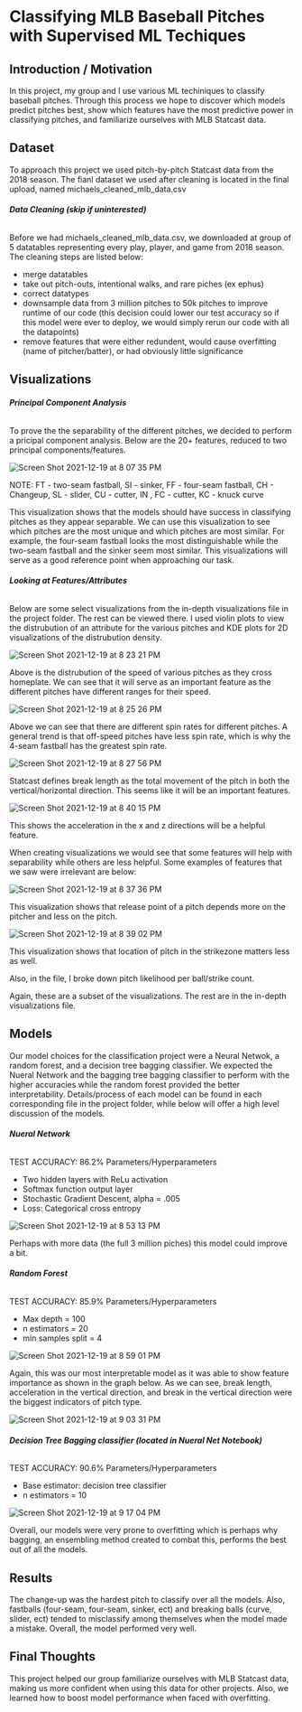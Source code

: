 # Classifying MLB Baseball Pitches with Supervised ML Techiques

## Introduction / Motivation
In this project, my group and I use various ML techiniques to classify baseball pitches. Through this process we hope to discover which models predict pitches best, show which features have the most predictive power in classifying pitches, and familiarize ourselves with MLB Statcast data.

## Dataset
To approach this project we used pitch-by-pitch Statcast data from the 2018 season. The fianl dataset we used after cleaning is located in the final upload, named michaels_cleaned_mlb_data.csv

###### **Data Cleaning (skip if uninterested)**
Before we had michaels_cleaned_mlb_data.csv, we downloaded at group of 5 datatables representing every play, player, and game from 2018 season. The cleaning steps are listed below:

- merge datatables
- take out pitch-outs, intentional walks, and rare piches (ex ephus)
- correct datatypes
- downsample data from 3 million pitches to 50k pitches to improve runtime of our code (this decision could lower our test accuracy so if this model were ever to deploy, we would simply rerun our code with all the datapoints)
- remove features that were either redundent, would cause overfitting (name of pitcher/batter), or had obviously little significance


## Visualizations 
###### **Principal Component Analysis**
To prove the the separability of the different pitches, we decided to perform a pricipal component analysis. Below are the 20+ features, reduced to two principal components/features.

![Screen Shot 2021-12-19 at 8 07 35 PM](https://user-images.githubusercontent.com/70180470/146710483-d0f02293-045c-46d6-ba55-99e845395ee9.png)

NOTE: FT - two-seam fastball, SI - sinker, FF - four-seam fastball, CH - Changeup, SL - slider, CU - cutter, IN , FC - cutter, KC - knuck curve 

This visualization shows that the models should have success in classifying pitches as they appear separable. We can use this visualization to see which pitches are the most unique and which pitches are most similar. For example, the four-seam fastball looks the most distinguishable while the two-seam fastball and the sinker seem most similar. This visualizations will serve as a good reference point when approaching our task.

###### **Looking at Features/Attributes**
Below are some select visualizations from the in-depth visualizations file in the project folder. The rest can be viewed there. I used violin plots to view the distrubution of an attribute for the various pitches and KDE plots for 2D visualizations of the distrubution density.


![Screen Shot 2021-12-19 at 8 23 21 PM](https://user-images.githubusercontent.com/70180470/146711499-b6e8f87c-b5b3-4086-a700-dbd7df387f30.png)

Above is the distrubution of the speed of various pitches as they cross homeplate. We can see that it will serve as an important feature as the different pitches have different ranges for their speed.

![Screen Shot 2021-12-19 at 8 25 26 PM](https://user-images.githubusercontent.com/70180470/146711636-a8f0c515-12e0-42a4-af78-9606a386a096.png)

Above we can see that there are different spin rates for different pitches. A general trend is that off-speed pitches have less spin rate, which is why the 4-seam fastball has the greatest spin rate.

![Screen Shot 2021-12-19 at 8 27 56 PM](https://user-images.githubusercontent.com/70180470/146711816-fa09f51c-f5b8-48f0-8e7f-38c4d718220f.png)

Statcast defines break length as the total movement of the pitch in both the vertical/horizontal direction. This seems like it will be an important features.

![Screen Shot 2021-12-19 at 8 40 15 PM](https://user-images.githubusercontent.com/70180470/146712718-0cc129fe-18b2-4cf5-8f5a-96c870804f67.png)

This shows the acceleration in the x and z directions will be a helpful feature.

When creating visualizations we would see that some features will help with separability while others are less helpful. Some examples of features that we saw were irrelevant are below:

![Screen Shot 2021-12-19 at 8 37 36 PM](https://user-images.githubusercontent.com/70180470/146712543-796bfc7b-7188-46c0-ad59-1f6753afee74.png)

This visualization shows that release point of a pitch depends more on the pitcher and less on the pitch.

![Screen Shot 2021-12-19 at 8 39 02 PM](https://user-images.githubusercontent.com/70180470/146712634-affff070-f1c9-4c13-9187-978178c1ea75.png)

This visualization shows that location of pitch in the strikezone matters less as well.

Also, in the file, I broke down pitch likelihood per ball/strike count.

Again, these are a subset of the visualizations. The rest are in the in-depth visualizations file.

## Models
Our model choices for the classification project were a Neural Netwok, a random forest, and a decision tree bagging classifier.
We expected the Nueral Network and the bagging tree bagging classifier to perform with the higher accuracies while the random forest provided the better interpretability. Details/process of each model can be found in each corresponding file in the project folder, while below will offer a high level discussion of the models.

###### **Nueral Network**
TEST ACCURACY: 86.2%
Parameters/Hyperparameters
- Two hidden layers with ReLu activation
- Softmax function output layer
- Stochastic Gradient Descent, alpha = .005
- Loss: Categorical cross entropy

![Screen Shot 2021-12-19 at 8 53 13 PM](https://user-images.githubusercontent.com/70180470/146713678-f73bc791-17e4-4397-bc82-093eae435e79.png)

Perhaps with more data (the full 3 million piches) this model could improve a bit.

###### **Random Forest**
TEST ACCURACY: 85.9%
Parameters/Hyperparameters
- Max depth = 100
- n estimators = 20
- min samples split = 4

![Screen Shot 2021-12-19 at 8 59 01 PM](https://user-images.githubusercontent.com/70180470/146714085-00b24f17-55d9-42ee-860d-fd3586033177.png)

Again, this was our most interpretable model as it was able to show feature importance as shown in the graph below. As we can see, break length, acceleration in the vertical direction, and break in the vertical direction were the biggest indicators of pitch type.

![Screen Shot 2021-12-19 at 9 03 31 PM](https://user-images.githubusercontent.com/70180470/146714371-bd36a26e-1db7-408a-929f-966a8254c9b4.png)

###### **Decision Tree Bagging classifier (located in Nueral Net Notebook)**
TEST ACCURACY: 90.6%
Parameters/Hyperparameters
- Base estimator: decision tree classifier
- n estimators = 10

![Screen Shot 2021-12-19 at 9 17 04 PM](https://user-images.githubusercontent.com/70180470/146715330-9d83f89f-d316-45c1-93a2-26113d0f1351.png)

Overall, our models were very prone to overfitting which is perhaps why bagging, an ensembling method created to combat this, performs the best out of all the models. 

## Results 
The change-up was the hardest pitch to classify over all the models. Also, fastballs (four-seam, four-seam, sinker, ect) and breaking balls (curve, slider, ect) tended to misclassify among themselves when the model made a mistake. Overall, the model performed very well.


## Final Thoughts
This project helped our group familiarize ourselves with MLB Statcast data, making us more confident when using this data for other projects. Also, we learned how to boost model performance when faced with overfitting. 

